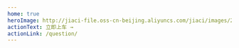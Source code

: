 ```yaml
---
home: true
heroImage: http://jiaci-file.oss-cn-beijing.aliyuncs.com/jiaci/images/20200514/light.jpg
actionText: 立即上车 →
actionLink: /question/
---
```



